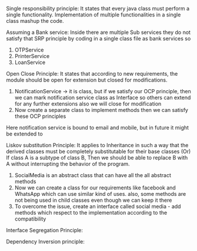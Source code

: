 Single responsibility principle:
It states that every java class must perform a single functionality. 
Implementation of multiple functionalities in a single class mashup the code.

Assuming a Bank service:
Inside there are multiple Sub services they do not satisfy that SRP principle by coding
in a single class file as bank services so 
1) OTPService
2) PrinterService
3) LoanService

Open Close Principle:
It states that according to new requirements, the module should be open for extension but closed for modifications.

1) NotificationService → it is class, but if we satisfy our OCP principle, then we can mark 
notification service class as Interface so others can extend for any further extensions
also we will close for modification
2) Now create a separate class to implement methods then we can satisfy these OCP principles

Here notification service is bound to email and mobile, but in future it might be extended to 

Liskov substitution Principle:
It applies to Inheritance in such a way that the derived classes must be completely substitutable for their 
base classes 
(Or)
If class A is a subtype of class B, Then we should be able to replace B with A without interrupting the behavior
of the program.
1) SocialMedia is an abstract class that can have all the all abstract methods
2) Now we can create a class for our requirements like facebook and WhatsApp which can use similar 
kind of uses. also, some methods are not being used in child classes even though we can keep it there
3) To overcome the issue, create an interface called social media - add methods which respect to the
implementation according to the compatibility


Interface Segregation Principle:

Dependency Inversion principle:

